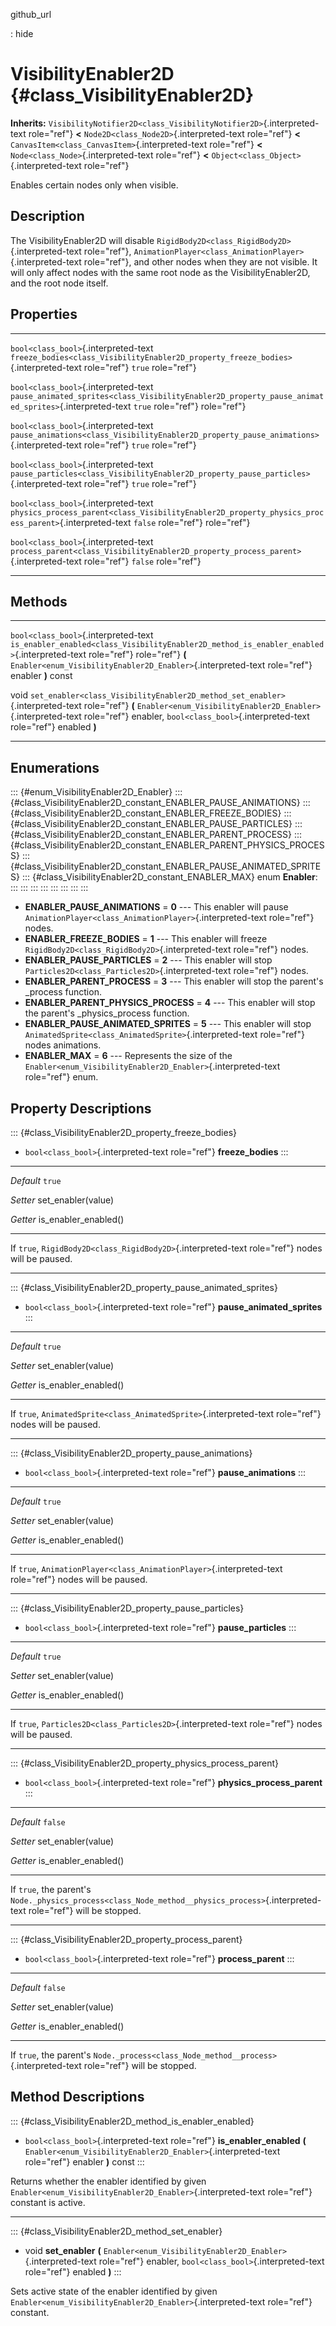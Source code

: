 github\_url

:   hide

VisibilityEnabler2D {#class_VisibilityEnabler2D}
===================

**Inherits:**
`VisibilityNotifier2D<class_VisibilityNotifier2D>`{.interpreted-text
role="ref"} **\<** `Node2D<class_Node2D>`{.interpreted-text role="ref"}
**\<** `CanvasItem<class_CanvasItem>`{.interpreted-text role="ref"}
**\<** `Node<class_Node>`{.interpreted-text role="ref"} **\<**
`Object<class_Object>`{.interpreted-text role="ref"}

Enables certain nodes only when visible.

Description
-----------

The VisibilityEnabler2D will disable
`RigidBody2D<class_RigidBody2D>`{.interpreted-text role="ref"},
`AnimationPlayer<class_AnimationPlayer>`{.interpreted-text role="ref"},
and other nodes when they are not visible. It will only affect nodes
with the same root node as the VisibilityEnabler2D, and the root node
itself.

Properties
----------

  -------------------------------------- ------------------------------------------------------------------------------------------------------- ---------
  `bool<class_bool>`{.interpreted-text   `freeze_bodies<class_VisibilityEnabler2D_property_freeze_bodies>`{.interpreted-text role="ref"}         `true`
  role="ref"}                                                                                                                                    

  `bool<class_bool>`{.interpreted-text   `pause_animated_sprites<class_VisibilityEnabler2D_property_pause_animated_sprites>`{.interpreted-text   `true`
  role="ref"}                            role="ref"}                                                                                             

  `bool<class_bool>`{.interpreted-text   `pause_animations<class_VisibilityEnabler2D_property_pause_animations>`{.interpreted-text role="ref"}   `true`
  role="ref"}                                                                                                                                    

  `bool<class_bool>`{.interpreted-text   `pause_particles<class_VisibilityEnabler2D_property_pause_particles>`{.interpreted-text role="ref"}     `true`
  role="ref"}                                                                                                                                    

  `bool<class_bool>`{.interpreted-text   `physics_process_parent<class_VisibilityEnabler2D_property_physics_process_parent>`{.interpreted-text   `false`
  role="ref"}                            role="ref"}                                                                                             

  `bool<class_bool>`{.interpreted-text   `process_parent<class_VisibilityEnabler2D_property_process_parent>`{.interpreted-text role="ref"}       `false`
  role="ref"}                                                                                                                                    
  -------------------------------------- ------------------------------------------------------------------------------------------------------- ---------

Methods
-------

  -------------------------------------- ---------------------------------------------------------------------------------------------
  `bool<class_bool>`{.interpreted-text   `is_enabler_enabled<class_VisibilityEnabler2D_method_is_enabler_enabled>`{.interpreted-text
  role="ref"}                            role="ref"} **(** `Enabler<enum_VisibilityEnabler2D_Enabler>`{.interpreted-text role="ref"}
                                         enabler **)** const

  void                                   `set_enabler<class_VisibilityEnabler2D_method_set_enabler>`{.interpreted-text role="ref"}
                                         **(** `Enabler<enum_VisibilityEnabler2D_Enabler>`{.interpreted-text role="ref"} enabler,
                                         `bool<class_bool>`{.interpreted-text role="ref"} enabled **)**
  -------------------------------------- ---------------------------------------------------------------------------------------------

Enumerations
------------

::: {#enum_VisibilityEnabler2D_Enabler}
::: {#class_VisibilityEnabler2D_constant_ENABLER_PAUSE_ANIMATIONS}
::: {#class_VisibilityEnabler2D_constant_ENABLER_FREEZE_BODIES}
::: {#class_VisibilityEnabler2D_constant_ENABLER_PAUSE_PARTICLES}
::: {#class_VisibilityEnabler2D_constant_ENABLER_PARENT_PROCESS}
::: {#class_VisibilityEnabler2D_constant_ENABLER_PARENT_PHYSICS_PROCESS}
::: {#class_VisibilityEnabler2D_constant_ENABLER_PAUSE_ANIMATED_SPRITES}
::: {#class_VisibilityEnabler2D_constant_ENABLER_MAX}
enum **Enabler**:
:::
:::
:::
:::
:::
:::
:::
:::

-   **ENABLER\_PAUSE\_ANIMATIONS** = **0** \-\-- This enabler will pause
    `AnimationPlayer<class_AnimationPlayer>`{.interpreted-text
    role="ref"} nodes.
-   **ENABLER\_FREEZE\_BODIES** = **1** \-\-- This enabler will freeze
    `RigidBody2D<class_RigidBody2D>`{.interpreted-text role="ref"}
    nodes.
-   **ENABLER\_PAUSE\_PARTICLES** = **2** \-\-- This enabler will stop
    `Particles2D<class_Particles2D>`{.interpreted-text role="ref"}
    nodes.
-   **ENABLER\_PARENT\_PROCESS** = **3** \-\-- This enabler will stop
    the parent\'s \_process function.
-   **ENABLER\_PARENT\_PHYSICS\_PROCESS** = **4** \-\-- This enabler
    will stop the parent\'s \_physics\_process function.
-   **ENABLER\_PAUSE\_ANIMATED\_SPRITES** = **5** \-\-- This enabler
    will stop `AnimatedSprite<class_AnimatedSprite>`{.interpreted-text
    role="ref"} nodes animations.
-   **ENABLER\_MAX** = **6** \-\-- Represents the size of the
    `Enabler<enum_VisibilityEnabler2D_Enabler>`{.interpreted-text
    role="ref"} enum.

Property Descriptions
---------------------

::: {#class_VisibilityEnabler2D_property_freeze_bodies}
-   `bool<class_bool>`{.interpreted-text role="ref"} **freeze\_bodies**
:::

  ----------- ------------------------
  *Default*   `true`

  *Setter*    set\_enabler(value)

  *Getter*    is\_enabler\_enabled()
  ----------- ------------------------

If `true`, `RigidBody2D<class_RigidBody2D>`{.interpreted-text
role="ref"} nodes will be paused.

------------------------------------------------------------------------

::: {#class_VisibilityEnabler2D_property_pause_animated_sprites}
-   `bool<class_bool>`{.interpreted-text role="ref"}
    **pause\_animated\_sprites**
:::

  ----------- ------------------------
  *Default*   `true`

  *Setter*    set\_enabler(value)

  *Getter*    is\_enabler\_enabled()
  ----------- ------------------------

If `true`, `AnimatedSprite<class_AnimatedSprite>`{.interpreted-text
role="ref"} nodes will be paused.

------------------------------------------------------------------------

::: {#class_VisibilityEnabler2D_property_pause_animations}
-   `bool<class_bool>`{.interpreted-text role="ref"}
    **pause\_animations**
:::

  ----------- ------------------------
  *Default*   `true`

  *Setter*    set\_enabler(value)

  *Getter*    is\_enabler\_enabled()
  ----------- ------------------------

If `true`, `AnimationPlayer<class_AnimationPlayer>`{.interpreted-text
role="ref"} nodes will be paused.

------------------------------------------------------------------------

::: {#class_VisibilityEnabler2D_property_pause_particles}
-   `bool<class_bool>`{.interpreted-text role="ref"}
    **pause\_particles**
:::

  ----------- ------------------------
  *Default*   `true`

  *Setter*    set\_enabler(value)

  *Getter*    is\_enabler\_enabled()
  ----------- ------------------------

If `true`, `Particles2D<class_Particles2D>`{.interpreted-text
role="ref"} nodes will be paused.

------------------------------------------------------------------------

::: {#class_VisibilityEnabler2D_property_physics_process_parent}
-   `bool<class_bool>`{.interpreted-text role="ref"}
    **physics\_process\_parent**
:::

  ----------- ------------------------
  *Default*   `false`

  *Setter*    set\_enabler(value)

  *Getter*    is\_enabler\_enabled()
  ----------- ------------------------

If `true`, the parent\'s
`Node._physics_process<class_Node_method__physics_process>`{.interpreted-text
role="ref"} will be stopped.

------------------------------------------------------------------------

::: {#class_VisibilityEnabler2D_property_process_parent}
-   `bool<class_bool>`{.interpreted-text role="ref"} **process\_parent**
:::

  ----------- ------------------------
  *Default*   `false`

  *Setter*    set\_enabler(value)

  *Getter*    is\_enabler\_enabled()
  ----------- ------------------------

If `true`, the parent\'s
`Node._process<class_Node_method__process>`{.interpreted-text
role="ref"} will be stopped.

Method Descriptions
-------------------

::: {#class_VisibilityEnabler2D_method_is_enabler_enabled}
-   `bool<class_bool>`{.interpreted-text role="ref"}
    **is\_enabler\_enabled** **(**
    `Enabler<enum_VisibilityEnabler2D_Enabler>`{.interpreted-text
    role="ref"} enabler **)** const
:::

Returns whether the enabler identified by given
`Enabler<enum_VisibilityEnabler2D_Enabler>`{.interpreted-text
role="ref"} constant is active.

------------------------------------------------------------------------

::: {#class_VisibilityEnabler2D_method_set_enabler}
-   void **set\_enabler** **(**
    `Enabler<enum_VisibilityEnabler2D_Enabler>`{.interpreted-text
    role="ref"} enabler, `bool<class_bool>`{.interpreted-text
    role="ref"} enabled **)**
:::

Sets active state of the enabler identified by given
`Enabler<enum_VisibilityEnabler2D_Enabler>`{.interpreted-text
role="ref"} constant.
